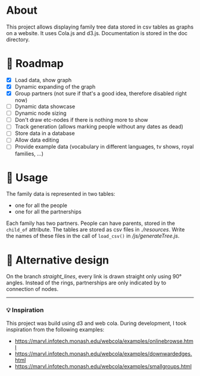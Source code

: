 # About

This project allows displaying family tree data stored in csv tables as graphs on a website.
It uses Cola.js and d3.js.
Documentation is stored in the doc directory.

# 🚀 Roadmap

- [x] Load data, show graph
- [x] Dynamic expanding of the graph
- [x] Group partners (not sure if that's a good idea, therefore disabled right now)
- [ ] Dynamic data showcase
- [ ] Dynamic node sizing
- [ ] Don't draw etc-nodes if there is nothing more to show
- [ ] Track generation (allows marking people without any dates as dead)
- [ ] Store data in a database
- [ ] Allow data editing
- [ ] Provide example data (vocabulary in different languages, tv shows, royal families, ...)

# 🌳 Usage

The family data is represented in two tables:
- one for all the people
- one for all the partnerships

Each family has two partners. People can have parents, stored in the `child_of` attribute.
The tables are stored as csv files in _./resources_.
Write the names of these files in the call of `load_csv()` in _/js/generateTree.js_.

# 🎨 Alternative design

On the branch _straight_lines_, every link is drawn straight only using 90° angles. Instead of the rings, partnerships are only indicated by to connection of nodes.


---
### 💡 Inspiration

This project was build using d3 and web cola. During development, I took inspiration from the following examples:

- https://marvl.infotech.monash.edu/webcola/examples/onlinebrowse.html
- https://marvl.infotech.monash.edu/webcola/examples/downwardedges.html
- https://marvl.infotech.monash.edu/webcola/examples/smallgroups.html
